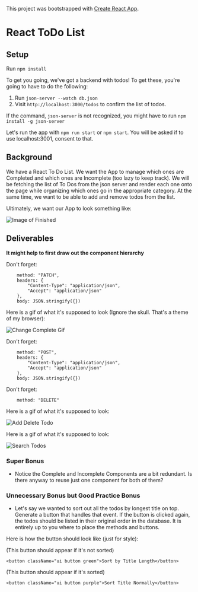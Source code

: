 This project was bootstrapped with [Create React App](https://github.com/facebook/create-react-app).

# React ToDo List

## Setup

Run `npm install`

To get you going, we've got a backend with todos! To get these, you're going to have to do the following:

1. Run `json-server --watch db.json`
2. Visit `http://localhost:3000/todos` to confirm the list of todos.

If the command, `json-server` is not recognized, you might have to run `npm install -g json-server`

Let's run the app with `npm run start` or `npm start`. You will be asked if to use localhost:3001, consent to that.

## Background

We have a React To Do List. We want the App to manage which ones are Completed and which ones are Incomplete (too lazy to keep track).
We will be fetching the list of To Dos from the json server and render each one onto the page while organizing which ones go in the appropriate category. At the same time, we want to be able to add and remove todos from the list.

Ultimately, we want our App to look something like:

![Image of Finished](public/finishedApp.png)

## Deliverables

**It might help to first draw out the component hierarchy**

<!-- * Fetch the data from http://localhost:3000/todos -->
<!-- * Render the each todo in the appropriate component -->
<!-- * Each todo card will have button to change the complete status which will conditionally render based on the location of component.  (Also, if a todo is under the Complete, the button text should say Incomplete and vice-versa.) -->
<!-- * When the button is clicked, the todo should be rendered in the appropriate component. BONUS: a PATCH request should be sent to http://localhost:3000/todos/:id to change the status of `completed` for the associated todo. -->
Don't forget:
```
    method: "PATCH",
    headers: {
        "Content-Type": "application/json",
        "Accept": "application/json"
    },
    body: JSON.stringify({})
```

Here is a gif of what it's supposed to look (Ignore the skull. That's a theme of my browser):

![Change Complete Gif](https://media.giphy.com/media/hWGBJ0atz0D0GZUEjc/giphy.gif)

<!-- * Add a new todo to the collection and have it rendered. BONUS: Make a POST request to http://localhost:3000/todos.  -->
Don't forget: 
```
    method: "POST",
    headers: {
        "Content-Type": "application/json",
        "Accept": "application/json"
    },
    body: JSON.stringify({})
```
<!-- * Delete a todo from the collection. BONUS: Make a DELETE request to http://localhost:3000/todos/:id -->
Don't forget:
```
    method: "DELETE"
```

Here is a gif of what it's supposed to look:

![Add Delete Todo](https://media.giphy.com/media/hWGBJ0atz0D0GZUEjc/giphy.gif)

<!-- * Incorporate the SearchBarComponent within the Incomplete Component to filter out todos. As you type, the Incomplete todos are dynamically rendered.  -->

Here is a gif of what it's supposed to look:

![Search Todos](https://media.giphy.com/media/MZ3w0XXTdoJzTQLwCe/giphy.gif)

### Super Bonus

* Notice the Complete and Incomplete Components are a bit redundant. Is there anyway to reuse just one component for both of them?

### Unnecessary Bonus but Good Practice Bonus

* Let's say we wanted to sort out all the todos by longest title on top. Generate a button that handles that event. If the button is clicked again, the todos should be listed in their original order in the database. It is entirely up to you where to place the methods and buttons.

Here is how the button should look like (just for style):

(This button should appear if it's not sorted)
```
<button className="ui button green">Sort by Title Length</button>
```
(This button should appear if it's sorted)
```
<button className="ui button purple">Sort Title Normally</button>
```